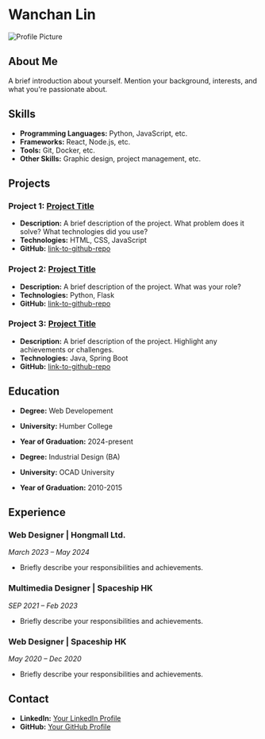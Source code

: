 # Wanchan Lin

![Profile Picture](https://media.licdn.com/dms/image/v2/D5603AQFt-pim7AU32Q/profile-displayphoto-shrink_400_400/profile-displayphoto-shrink_400_400/0/1699252503719?e=1735171200&v=beta&t=Kv78klbeMmq4ptaMkSnlG81BNsc0PI3fRVgsmrhdk4A)

## About Me
A brief introduction about yourself. Mention your background, interests, and what you're passionate about.

## Skills
- **Programming Languages:** Python, JavaScript, etc.
- **Frameworks:** React, Node.js, etc.
- **Tools:** Git, Docker, etc.
- **Other Skills:** Graphic design, project management, etc.

## Projects

### Project 1: [Project Title](link-to-project)
- **Description:** A brief description of the project. What problem does it solve? What technologies did you use?
- **Technologies:** HTML, CSS, JavaScript
- **GitHub:** [link-to-github-repo](link-to-github)

### Project 2: [Project Title](link-to-project)
- **Description:** A brief description of the project. What was your role?
- **Technologies:** Python, Flask
- **GitHub:** [link-to-github-repo](link-to-github)

### Project 3: [Project Title](link-to-project)
- **Description:** A brief description of the project. Highlight any achievements or challenges.
- **Technologies:** Java, Spring Boot
- **GitHub:** [link-to-github-repo](link-to-github)

## Education
- **Degree:** Web Developement
- **University:** Humber College
- **Year of Graduation:** 2024-present

- **Degree:** Industrial Design (BA)
- **University:** OCAD University
- **Year of Graduation:** 2010-2015

## Experience

### Web Designer | Hongmall Ltd.
*March 2023 – May 2024*
- Briefly describe your responsibilities and achievements.

### Multimedia Designer | Spaceship HK
*SEP 2021 – Feb 2023*
- Briefly describe your responsibilities and achievements.

### Web Designer | Spaceship HK
*May 2020 – Dec 2020*
- Briefly describe your responsibilities and achievements.

## Contact
- **LinkedIn:** [Your LinkedIn Profile](https://www.linkedin.com/in/wanchanlin/)
- **GitHub:** [Your GitHub Profile](https://github.com/wanchanlin)